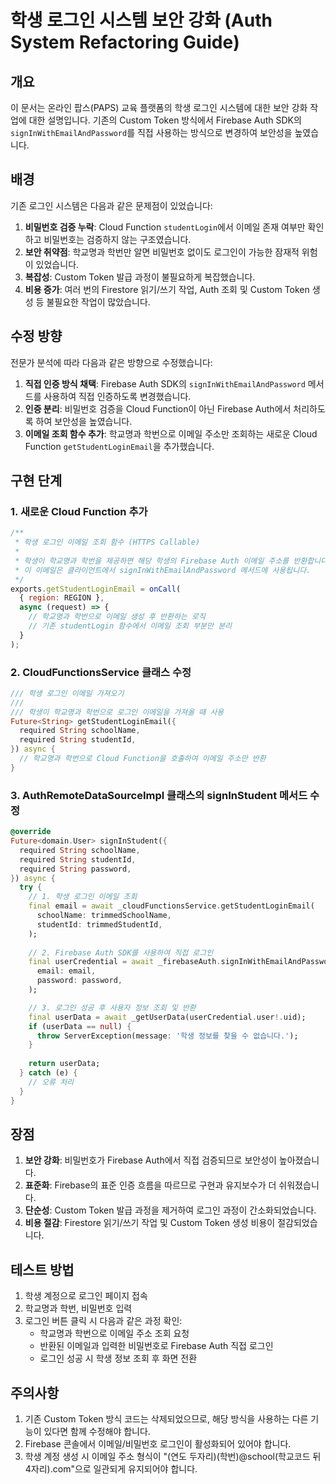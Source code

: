 # 학생 로그인 시스템 보안 강화 (Auth System Refactoring Guide)

## 개요

이 문서는 온라인 팝스(PAPS) 교육 플랫폼의 학생 로그인 시스템에 대한 보안 강화 작업에 대한 설명입니다. 기존의 Custom Token 방식에서 Firebase Auth SDK의 `signInWithEmailAndPassword`를 직접 사용하는 방식으로 변경하여 보안성을 높였습니다.

## 배경

기존 로그인 시스템은 다음과 같은 문제점이 있었습니다:

1. **비밀번호 검증 누락**: Cloud Function `studentLogin`에서 이메일 존재 여부만 확인하고 비밀번호는 검증하지 않는 구조였습니다.
2. **보안 취약점**: 학교명과 학번만 알면 비밀번호 없이도 로그인이 가능한 잠재적 위험이 있었습니다.
3. **복잡성**: Custom Token 발급 과정이 불필요하게 복잡했습니다.
4. **비용 증가**: 여러 번의 Firestore 읽기/쓰기 작업, Auth 조회 및 Custom Token 생성 등 불필요한 작업이 많았습니다.

## 수정 방향

전문가 분석에 따라 다음과 같은 방향으로 수정했습니다:

1. **직접 인증 방식 채택**: Firebase Auth SDK의 `signInWithEmailAndPassword` 메서드를 사용하여 직접 인증하도록 변경했습니다.
2. **인증 분리**: 비밀번호 검증을 Cloud Function이 아닌 Firebase Auth에서 처리하도록 하여 보안성을 높였습니다.
3. **이메일 조회 함수 추가**: 학교명과 학번으로 이메일 주소만 조회하는 새로운 Cloud Function `getStudentLoginEmail`을 추가했습니다.

## 구현 단계

### 1. 새로운 Cloud Function 추가

```javascript
/**
 * 학생 로그인 이메일 조회 함수 (HTTPS Callable)
 * 
 * 학생이 학교명과 학번을 제공하면 해당 학생의 Firebase Auth 이메일 주소를 반환합니다.
 * 이 이메일은 클라이언트에서 signInWithEmailAndPassword 메서드에 사용됩니다.
 */
exports.getStudentLoginEmail = onCall(
  { region: REGION },
  async (request) => {
    // 학교명과 학번으로 이메일 생성 후 반환하는 로직
    // 기존 studentLogin 함수에서 이메일 조회 부분만 분리
  }
);
```

### 2. CloudFunctionsService 클래스 수정

```dart
/// 학생 로그인 이메일 가져오기
///
/// 학생이 학교명과 학번으로 로그인 이메일을 가져올 때 사용
Future<String> getStudentLoginEmail({
  required String schoolName,
  required String studentId,
}) async {
  // 학교명과 학번으로 Cloud Function을 호출하여 이메일 주소만 반환
}
```

### 3. AuthRemoteDataSourceImpl 클래스의 signInStudent 메서드 수정

```dart
@override
Future<domain.User> signInStudent({
  required String schoolName,
  required String studentId,
  required String password,
}) async {
  try {
    // 1. 학생 로그인 이메일 조회
    final email = await _cloudFunctionsService.getStudentLoginEmail(
      schoolName: trimmedSchoolName,
      studentId: trimmedStudentId,
    );
    
    // 2. Firebase Auth SDK를 사용하여 직접 로그인
    final userCredential = await _firebaseAuth.signInWithEmailAndPassword(
      email: email,
      password: password,
    );

    // 3. 로그인 성공 후 사용자 정보 조회 및 반환
    final userData = await _getUserData(userCredential.user!.uid);
    if (userData == null) {
      throw ServerException(message: '학생 정보를 찾을 수 없습니다.');
    }
    
    return userData;
  } catch (e) {
    // 오류 처리
  }
}
```

## 장점

1. **보안 강화**: 비밀번호가 Firebase Auth에서 직접 검증되므로 보안성이 높아졌습니다.
2. **표준화**: Firebase의 표준 인증 흐름을 따르므로 구현과 유지보수가 더 쉬워졌습니다.
3. **단순성**: Custom Token 발급 과정을 제거하여 로그인 과정이 간소화되었습니다.
4. **비용 절감**: Firestore 읽기/쓰기 작업 및 Custom Token 생성 비용이 절감되었습니다.

## 테스트 방법

1. 학생 계정으로 로그인 페이지 접속
2. 학교명과 학번, 비밀번호 입력
3. 로그인 버튼 클릭 시 다음과 같은 과정 확인:
   - 학교명과 학번으로 이메일 주소 조회 요청
   - 반환된 이메일과 입력한 비밀번호로 Firebase Auth 직접 로그인
   - 로그인 성공 시 학생 정보 조회 후 화면 전환

## 주의사항

1. 기존 Custom Token 방식 코드는 삭제되었으므로, 해당 방식을 사용하는 다른 기능이 있다면 함께 수정해야 합니다.
2. Firebase 콘솔에서 이메일/비밀번호 로그인이 활성화되어 있어야 합니다.
3. 학생 계정 생성 시 이메일 주소 형식이 "(연도 두자리)(학번)@school(학교코드 뒤 4자리).com"으로 일관되게 유지되어야 합니다.
